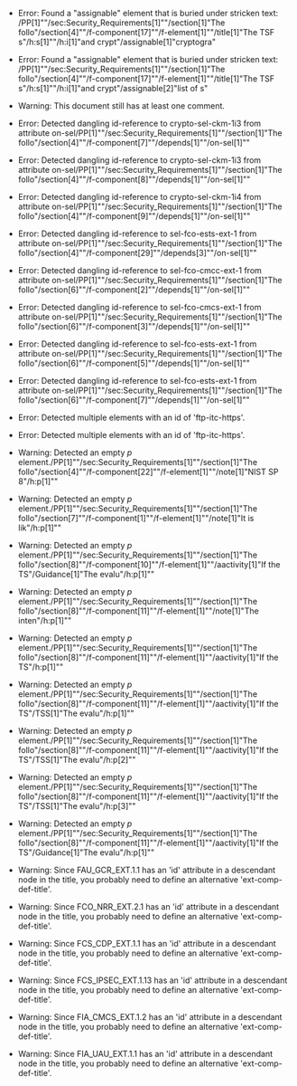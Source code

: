* Error: Found a "assignable" element that is buried under stricken text:
        /PP[1]""/sec:Security_Requirements[1]""/section[1]"The follo"/section[4]""/f-component[17]""/f-element[1]""/title[1]"The TSF s"/h:s[1]""/h:i[1]"and crypt"/assignable[1]"cryptogra"
* Error: Found a "assignable" element that is buried under stricken text:
        /PP[1]""/sec:Security_Requirements[1]""/section[1]"The follo"/section[4]""/f-component[17]""/f-element[1]""/title[1]"The TSF s"/h:s[1]""/h:i[1]"and crypt"/assignable[2]"list of s"
* Warning: This document still has at least one comment.
* Error: Detected dangling id-reference to crypto-sel-ckm-1i3 from attribute
        on-sel/PP[1]""/sec:Security_Requirements[1]""/section[1]"The follo"/section[4]""/f-component[7]""/depends[1]""/on-sel[1]""
* Error: Detected dangling id-reference to crypto-sel-ckm-1i3 from attribute
        on-sel/PP[1]""/sec:Security_Requirements[1]""/section[1]"The follo"/section[4]""/f-component[8]""/depends[1]""/on-sel[1]""
* Error: Detected dangling id-reference to crypto-sel-ckm-1i4 from attribute
        on-sel/PP[1]""/sec:Security_Requirements[1]""/section[1]"The follo"/section[4]""/f-component[9]""/depends[1]""/on-sel[1]""
* Error: Detected dangling id-reference to sel-fco-ests-ext-1 from attribute
        on-sel/PP[1]""/sec:Security_Requirements[1]""/section[1]"The follo"/section[4]""/f-component[29]""/depends[3]""/on-sel[1]""
* Error: Detected dangling id-reference to sel-fco-cmcc-ext-1 from attribute
        on-sel/PP[1]""/sec:Security_Requirements[1]""/section[1]"The follo"/section[6]""/f-component[2]""/depends[1]""/on-sel[1]""
* Error: Detected dangling id-reference to sel-fco-cmcs-ext-1 from attribute
        on-sel/PP[1]""/sec:Security_Requirements[1]""/section[1]"The follo"/section[6]""/f-component[3]""/depends[1]""/on-sel[1]""
* Error: Detected dangling id-reference to sel-fco-ests-ext-1 from attribute
        on-sel/PP[1]""/sec:Security_Requirements[1]""/section[1]"The follo"/section[6]""/f-component[5]""/depends[1]""/on-sel[1]""
* Error: Detected dangling id-reference to sel-fco-ests-ext-1 from attribute
        on-sel/PP[1]""/sec:Security_Requirements[1]""/section[1]"The follo"/section[6]""/f-component[7]""/depends[1]""/on-sel[1]""
* Error: Detected multiple elements with an id of 'ftp-itc-https'.
* Error: Detected multiple elements with an id of 'ftp-itc-https'.
* Warning: Detected an empty _p_ element./PP[1]""/sec:Security_Requirements[1]""/section[1]"The follo"/section[4]""/f-component[22]""/f-element[1]""/note[1]"NIST SP 8"/h:p[1]""
* Warning: Detected an empty _p_ element./PP[1]""/sec:Security_Requirements[1]""/section[1]"The follo"/section[7]""/f-component[1]""/f-element[1]""/note[1]"It is lik"/h:p[1]""
* Warning: Detected an empty _p_ element./PP[1]""/sec:Security_Requirements[1]""/section[1]"The follo"/section[8]""/f-component[10]""/f-element[1]""/aactivity[1]"If the TS"/Guidance[1]"The evalu"/h:p[1]""
* Warning: Detected an empty _p_ element./PP[1]""/sec:Security_Requirements[1]""/section[1]"The follo"/section[8]""/f-component[11]""/f-element[1]""/note[1]"The inten"/h:p[1]""
* Warning: Detected an empty _p_ element./PP[1]""/sec:Security_Requirements[1]""/section[1]"The follo"/section[8]""/f-component[11]""/f-element[1]""/aactivity[1]"If the TS"/h:p[1]""
* Warning: Detected an empty _p_ element./PP[1]""/sec:Security_Requirements[1]""/section[1]"The follo"/section[8]""/f-component[11]""/f-element[1]""/aactivity[1]"If the TS"/TSS[1]"The evalu"/h:p[1]""
* Warning: Detected an empty _p_ element./PP[1]""/sec:Security_Requirements[1]""/section[1]"The follo"/section[8]""/f-component[11]""/f-element[1]""/aactivity[1]"If the TS"/TSS[1]"The evalu"/h:p[2]""
* Warning: Detected an empty _p_ element./PP[1]""/sec:Security_Requirements[1]""/section[1]"The follo"/section[8]""/f-component[11]""/f-element[1]""/aactivity[1]"If the TS"/TSS[1]"The evalu"/h:p[3]""
* Warning: Detected an empty _p_ element./PP[1]""/sec:Security_Requirements[1]""/section[1]"The follo"/section[8]""/f-component[11]""/f-element[1]""/aactivity[1]"If the TS"/Guidance[1]"The evalu"/h:p[1]""
* Warning: Since FAU_GCR_EXT.1.1 has an 'id' attribute in a descendant node in the title, you probably need to define an alternative 'ext-comp-def-title'.
                       
* Warning: Since FCO_NRR_EXT.2.1 has an 'id' attribute in a descendant node in the title, you probably need to define an alternative 'ext-comp-def-title'.
                       
* Warning: Since FCS_CDP_EXT.1.1 has an 'id' attribute in a descendant node in the title, you probably need to define an alternative 'ext-comp-def-title'.
                       
* Warning: Since FCS_IPSEC_EXT.1.13 has an 'id' attribute in a descendant node in the title, you probably need to define an alternative 'ext-comp-def-title'.
                       
* Warning: Since FIA_CMCS_EXT.1.2 has an 'id' attribute in a descendant node in the title, you probably need to define an alternative 'ext-comp-def-title'.
                       
* Warning: Since FIA_UAU_EXT.1.1 has an 'id' attribute in a descendant node in the title, you probably need to define an alternative 'ext-comp-def-title'.
                       
